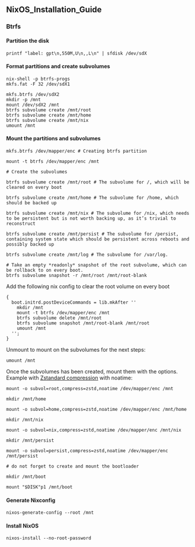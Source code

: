 ## NixOS_Installation_Guide

### Btrfs

#### Partition the disk

```shell
printf "label: gpt\n,550M,U\n,,L\n" | sfdisk /dev/sdX
```

#### Format partitions and create subvolumes

```shell
nix-shell -p btrfs-progs
mkfs.fat -F 32 /dev/sdX1

mkfs.btrfs /dev/sdX2
mkdir -p /mnt
mount /dev/sdX2 /mnt
btrfs subvolume create /mnt/root
btrfs subvolume create /mnt/home
btrfs subvolume create /mnt/nix
umount /mnt
```

#### Mount the partitions and subvolumes

```shell
mkfs.btrfs /dev/mapper/enc # Creating btrfs partition

mount -t btrfs /dev/mapper/enc /mnt

# Create the subvolumes 

btrfs subvolume create /mnt/root # The subvolume for /, which will be cleared on every boot

btrfs subvolume create /mnt/home # The subvolume for /home, which should be backed up

btrfs subvolume create /mnt/nix # The subvolume for /nix, which needs to be persistent but is not worth backing up, as it’s trivial to reconstruct

btrfs subvolume create /mnt/persist # The subvolume for /persist, containing system state which should be persistent across reboots and possibly backed up

btrfs subvolume create /mnt/log # The subvolume for /var/log.

# Take an empty *readonly* snapshot of the root subvolume, which can be rollback to on every boot.
btrfs subvolume snapshot -r /mnt/root /mnt/root-blank
```

Add the following nix config to clear the root volume on every boot

```shell
{
  boot.initrd.postDeviceCommands = lib.mkAfter ''
    mkdir /mnt
    mount -t btrfs /dev/mapper/enc /mnt
    btrfs subvolume delete /mnt/root
    btrfs subvolume snapshot /mnt/root-blank /mnt/root
    umount /mnt
  '';
}
```

Unmount to mount on the subvolumes for the next steps:

```shell
umount /mnt
```

Once the subvolumes has been created, mount them with the options. Example with [Zstandard compression](https://facebook.github.io/zstd/) with noatime:

```shell
mount -o subvol=root,compress=zstd,noatime /dev/mapper/enc /mnt 

mkdir /mnt/home

mount -o subvol=home,compress=zstd,noatime /dev/mapper/enc /mnt/home

mkdir /mnt/nix

mount -o subvol=nix,compress=zstd,noatime /dev/mapper/enc /mnt/nix

mkdir /mnt/persist

mount -o subvol=persist,compress=zstd,noatime /dev/mapper/enc /mnt/persist

# do not forget to create and mount the bootloader

mkdir /mnt/boot

mount "$DISK"p1 /mnt/boot
```
#### Generate Nixconfig

```shell
nixos-generate-config --root /mnt
```

#### Install NixOS

```shell
nixos-install --no-root-password
```